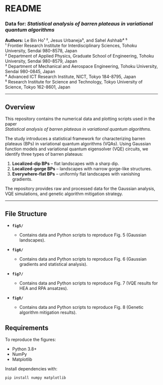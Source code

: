 # README  
### Data for: *Statistical analysis of barren plateaus in variational quantum algorithms*  
**Authors:** Le Bin Ho¹ ², Jesus Urbaneja³, and Sahel Ashhab⁴ ⁵  
¹ Frontier Research Institute for Interdisciplinary Sciences, Tohoku University, Sendai 980-8578, Japan  
² Department of Applied Physics, Graduate School of Engineering, Tohoku University, Sendai 980-8579, Japan  
³ Department of Mechanical and Aerospace Engineering, Tohoku University, Sendai 980-0845, Japan  
⁴ Advanced ICT Research Institute, NICT, Tokyo 184-8795, Japan  
⁵ Research Institute for Science and Technology, Tokyo University of Science, Tokyo 162-8601, Japan   

---

## Overview
This repository contains the numerical data and plotting scripts used in the paper  
*Statistical analysis of barren plateaus in variational quantum algorithms.*  

The study introduces a statistical framework for characterizing barren plateaus (BPs) in variational quantum algorithms (VQAs). Using Gaussian function models and variational quantum eigensolver (VQE) circuits, we identify three types of barren plateaus:  
1. **Localized-dip BPs** – flat landscapes with a sharp dip.  
2. **Localized-gorge BPs** – landscapes with narrow gorge-like structures.  
3. **Everywhere-flat BPs** – uniformly flat landscapes with vanishing gradients.  

The repository provides raw and processed data for the Gaussian analysis, VQE simulations, and genetic algorithm mitigation strategy.  

---

## File Structure  

- **`fig5/`**  
  - Contains data and Python scripts to reproduce Fig. 5 (Gaussian landscapes).  

- **`fig6/`**  
  - Contains data and Python scripts to reproduce Fig. 6 (Gaussian gradients and statistical analysis).  

- **`fig7/`**  
  - Contains data and Python scripts to reproduce Fig. 7 (VQE results for HEA and RPA ansatzes).  

- **`fig8/`**  
  - Contains data and Python scripts to reproduce Fig. 8 (Genetic algorithm mitigation results).  


## Requirements
To reproduce the figures:  
- Python 3.8+  
- NumPy  
- Matplotlib   

Install dependencies with:  
```bash
pip install numpy matplotlib
